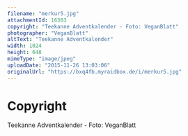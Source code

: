 ```yaml
---
filename: "merkur5.jpg"
attachmentId: 16303
copyright: "Teekanne Adventkalender - Foto: VeganBlatt"
photographer: "VeganBlatt"
altText: "Teekanne Adventkalender"
width: 1024
height: 648
mimeType: "image/jpeg"
uploadDate: "2015-11-26 13:03:06"
originalUrl: "https://bxq4fb.myraidbox.de/i/merkur5.jpg"
---
```


# Copyright

Teekanne Adventkalender - Foto: VeganBlatt

